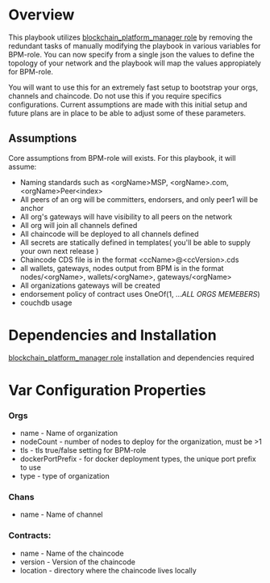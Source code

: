# Overview

This playbook utilizes [blockchain_platform_manager role](https://galaxy.ansible.com/ibm/blockchain_platform_manager) by removing the redundant tasks
of manually modifying the playbook in various variables for BPM-role. You can now specify from a single json the values 
to define the topology of your network and the playbook will map the values appropiately for BPM-role.

You will want to use this for an extremely fast setup to bootstrap your orgs, channels and chaincode. Do not use this
if you require specifics configurations. Current assumptions are made with this initial setup and future
plans are in place to be able to adjust some of these parameters.

## Assumptions

Core assumptions from BPM-role will exists. For this playbook, it will assume:

 - Naming standards such as \<orgName>MSP, \<orgName>.com, \<orgName>Peer\<index>
 - All peers of an org will be committers, endorsers, and only peer1 will be anchor
 - All org's gateways will have visibility to all peers on the network
 - All org will join all channels defined
 - All chaincode will be deployed to all channels defined
 - All secrets are statically defined in templates( you'll be able to supply your own next release )
 - Chaincode CDS file is in the format \<ccName>@\<ccVersion>.cds
 - all wallets, gateways, nodes output from BPM is in the format nodes/\<orgName>, wallets/\<orgName>, gateways/\<orgName>
 - All organizations gateways will be created
 - endorsement policy of contract uses OneOf(1, ...*ALL ORGS MEMEBERS*)
 - couchdb usage
 
# Dependencies and Installation

[blockchain_platform_manager role](https://galaxy.ansible.com/ibm/blockchain_platform_manager) installation and dependencies required

# Var Configuration Properties

### Orgs

- name - Name of organization
- nodeCount - number of nodes to deploy for the organization, must be >1
- tls - tls true/false setting for BPM-role
- dockerPortPrefix - for docker deployment types, the unique port prefix to use
- type - type of organization

### Chans

- name - Name of channel

### Contracts:

- name - Name of the chaincode
- version - Version of the chaincode
- location - directory where the chaincode lives locally